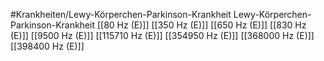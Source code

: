 #Krankheiten/Lewy-Körperchen-Parkinson-Krankheit
Lewy-Körperchen-Parkinson-Krankheit
[[80 Hz (E)]]
[[350 Hz (E)]]
[[650 Hz (E)]]
[[830 Hz (E)]]
[[9500 Hz (E)]]
[[115710 Hz (E)]]
[[354950 Hz (E)]]
[[368000 Hz (E)]]
[[398400 Hz (E)]]